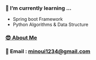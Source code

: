 ### 🌱 I’m currently learning ...
- Spring boot Framework
- Python Algorithms & Data Structure

### [😎 About Me](https://www.notion.so/cms02/60f4656ed5f24cdc9b3f9593f0e62f13c)
### 📧 Email : minoui1234@gmail.com
<!--
**cms02/cms02** is a ✨ _special_ ✨ repository because its `README.md` (this file) appears on your GitHub profile.

Here are some ideas to get you started:

- 🔭 I’m currently working on ...
- 🌱 I’m currently learning ...
- 👯 I’m looking to collaborate on ...
- 🤔 I’m looking for help with ...
- 💬 Ask me about ...
- 📫 How to reach me: ...
- 😄 Pronouns: ...
- ⚡ Fun fact: ...
-->
